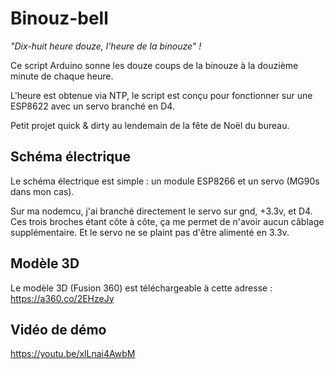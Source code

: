 # Binouz-bell

*"Dix-huit heure douze, l'heure de la binouze" !*

Ce script Arduino sonne les douze coups de la binouze à la douzième minute de chaque heure.

L'heure est obtenue via NTP, le script est conçu pour fonctionner sur une ESP8622 avec un servo branché en D4.

Petit projet quick & dirty au lendemain de la fête de Noël du bureau.

## Schéma électrique

Le schéma électrique est simple : un module ESP8266 et un servo (MG90s dans mon cas).

Sur ma nodemcu, j'ai branché directement le servo sur gnd, +3.3v, et D4. Ces trois broches étant côte à côte, ça me permet de n'avoir aucun câblage supplémentaire. Et le servo ne se plaint pas d'être alimenté en 3.3v.

## Modèle 3D

Le modèle 3D (Fusion 360) est téléchargeable à cette adresse : https://a360.co/2EHzeJy

## Vidéo de démo

https://youtu.be/xlLnai4AwbM